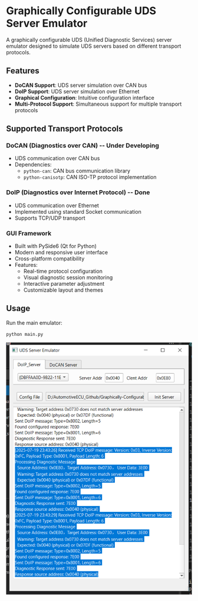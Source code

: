 # Graphically Configurable UDS Server Emulator

A graphically configurable UDS (Unified Diagnostic Services) server emulator designed to simulate UDS servers based on different transport protocols.

## Features

- **DoCAN Support**: UDS server simulation over CAN bus
- **DoIP Support**: UDS server simulation over Ethernet
- **Graphical Configuration**: Intuitive configuration interface
- **Multi-Protocol Support**: Simultaneous support for multiple transport protocols

## Supported Transport Protocols

### DoCAN (Diagnostics over CAN) -- Under Developing

- UDS communication over CAN bus
- Dependencies:
  - `python-can`: CAN bus communication library
  - `python-canisotp`: CAN ISO-TP protocol implementation

### DoIP (Diagnostics over Internet Protocol) -- Done

- UDS communication over Ethernet
- Implemented using standard Socket communication
- Supports TCP/UDP transport

### GUI Framework
- Built with PySide6 (Qt for Python)
- Modern and responsive user interface
- Cross-platform compatibility
- Features:
  - Real-time protocol configuration
  - Visual diagnostic session monitoring
  - Interactive parameter adjustment
  - Customizable layout and themes

## Usage

Run the main emulator:

```bash
python main.py
```

![image-20250719234407565](./${pics}/image-20250719234407565.png) 
